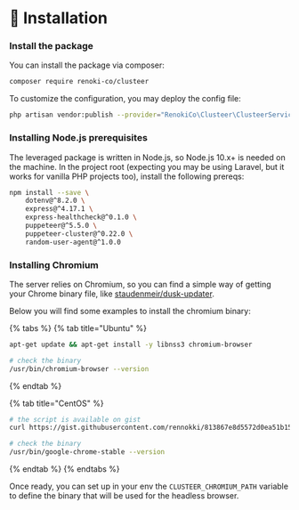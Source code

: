 # 🚀 Installation

### Install the package

You can install the package via composer:

```bash
composer require renoki-co/clusteer
```

To customize the configuration, you may deploy the config file:

```bash
php artisan vendor:publish --provider="RenokiCo\Clusteer\ClusteerServiceProvider"
```

### Installing Node.js prerequisites

The leveraged package is written in Node.js, so Node.js 10.x+ is needed on the machine. In the project root (expecting you may be using Laravel, but it works for vanilla PHP projects too), install the following prereqs:

```bash
npm install --save \
    dotenv@^8.2.0 \
    express@^4.17.1 \
    express-healthcheck@^0.1.0 \
    puppeteer@^5.5.0 \
    puppeteer-cluster@^0.22.0 \
    random-user-agent@^1.0.0
```

### Installing Chromium

The server relies on Chromium, so you can find a simple way of getting your Chrome binary file, like [staudenmeir/dusk-updater](https://github.com/staudenmeir/dusk-updater).

Below you will find some examples to install the chromium binary:

{% tabs %}
{% tab title="Ubuntu" %}
```bash
apt-get update && apt-get install -y libnss3 chromium-browser

# check the binary
/usr/bin/chromium-browser --version
```
{% endtab %}

{% tab title="CentOS" %}
```bash
# the script is available on gist
curl https://gist.githubusercontent.com/rennokki/813867e8d5572d0ea51b1551dc27cd2a/raw/e368c5a6a12e22739247a97d9bf21ca399224da9/install_latest_chrome_binary.sh | bash

# check the binary
/usr/bin/google-chrome-stable --version
```
{% endtab %}
{% endtabs %}

Once ready, you can set up in your env the `CLUSTEER_CHROMIUM_PATH` variable to define the binary that will be used for the headless browser.
